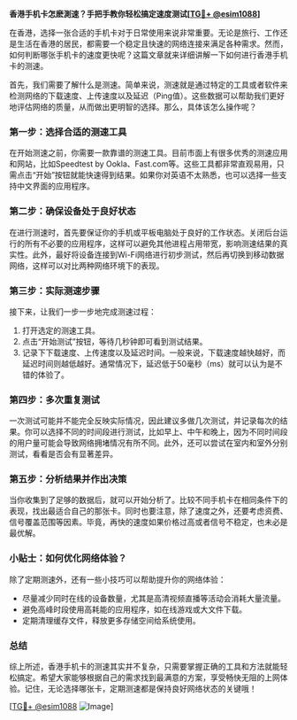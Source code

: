 **香港手机卡怎麽測速？手把手教你轻松搞定速度测试[[TG💪+ @esim1088](https://t.me/s/esim1088)]**

在香港，选择一张合适的手机卡对于日常使用来说非常重要。无论是旅行、工作还是生活在香港的居民，都需要一个稳定且快速的网络连接来满足各种需求。然而，如何判断哪张手机卡的速度更快呢？这篇文章就来详细讲解一下如何进行香港手机卡的测速。

首先，我们需要了解什么是测速。简单来说，测速就是通过特定的工具或者软件来检测网络的下载速度、上传速度以及延迟（Ping值）。这些数据可以帮助我们更好地评估网络的质量，从而做出更明智的选择。那么，具体该怎么操作呢？

### **第一步：选择合适的测速工具**
在开始测速之前，你需要一款靠谱的测速工具。目前市面上有很多优秀的测速应用和网站，比如Speedtest by Ookla、Fast.com等。这些工具都非常直观易用，只需点击“开始”按钮就能快速得到结果。如果你对英语不太熟悉，也可以选择一些支持中文界面的应用程序。

### **第二步：确保设备处于良好状态**
在进行测速时，首先要保证你的手机或平板电脑处于良好的工作状态。关闭后台运行的所有不必要的应用程序，这样可以避免其他进程占用带宽，影响测速结果的真实性。此外，最好将设备连接到Wi-Fi网络进行初步测试，然后再切换到移动数据网络，这样可以对比两种网络环境下的表现。

### **第三步：实际测速步骤**
接下来，让我们一步一步地完成测速过程：
1. 打开选定的测速工具。
2. 点击“开始测试”按钮，等待几秒钟即可看到测试结果。
3. 记录下下载速度、上传速度以及延迟时间。一般来说，下载速度越快越好，而延迟时间则越低越好。通常情况下，延迟低于50毫秒（ms）就可以认为是不错的体验了。

### **第四步：多次重复测试**
一次测试可能并不能完全反映实际情况，因此建议多做几次测试，并记录每次的结果。你可以选择不同的时间段进行测试，比如早上、中午和晚上，因为不同时间段的用户量可能会导致网络拥堵情况有所不同。此外，还可以尝试在室内和室外分别测试，看看是否会有显著差异。

### **第五步：分析结果并作出决策**
当你收集到了足够的数据后，就可以开始分析了。比较不同手机卡在相同条件下的表现，找出最适合自己的那张卡。同时也要注意，除了速度之外，还要考虑资费、信号覆盖范围等因素。毕竟，再快的速度如果价格过高或者信号不稳定，也未必是最优解。

### **小贴士：如何优化网络体验？**
除了定期测速外，还有一些小技巧可以帮助提升你的网络体验：
- 尽量减少同时在线的设备数量，尤其是高清视频直播等活动会消耗大量流量。
- 避免高峰时段使用高耗能的应用程序，如在线游戏或大文件下载。
- 定期清理缓存文件，释放更多存储空间给系统使用。

### **总结**
综上所述，香港手机卡的测速其实并不复杂，只需要掌握正确的工具和方法就能轻松搞定。希望大家能够根据自己的需求找到最满意的方案，享受畅快无阻的上网体验。记住，无论选择哪张卡，定期测速都是保持良好网络状态的关键哦！

[[TG💪+ @esim1088](https://t.me/s/esim1088) ![Image](https://i.postimg.cc/4NQfJmqS/Snipaste-2025-05-13-00-14-12.png)]
